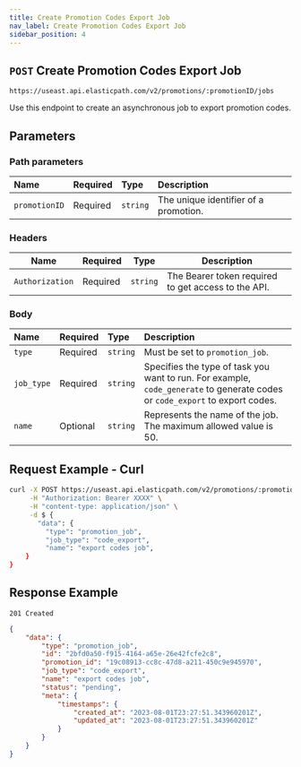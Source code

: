 ```yaml
---
title: Create Promotion Codes Export Job
nav_label: Create Promotion Codes Export Job
sidebar_position: 4
---
```


## `POST` Create Promotion Codes Export Job

```http
https://useast.api.elasticpath.com/v2/promotions/:promotionID/jobs
```

Use this endpoint to create an asynchronous job to export promotion codes.

## Parameters

### Path parameters

| Name            | Required | Type     | Description                          |
|:----------------|:---------|:---------|:-------------------------------------|
| `promotionID` | Required | `string` | The unique identifier of a promotion. |

### Headers

| Name            | Required | Type     | Description                                         |
| --------------- | -------- | -------- | --------------------------------------------------- |
| `Authorization` | Required | `string` | The Bearer token required to get access to the API. |

### Body

| Name       | Required | Type     | Description                               |
|:-----------|:---------|:---------|:------------------------------------------|
| `type`     | Required | `string` | Must be set to `promotion_job`. |
| `job_type` | Required | `string` | Specifies the type of task you want to run. For example, `code_generate` to generate codes or `code_export` to export codes. |
| `name` | Optional | `string` | Represents the name of the job. The maximum allowed value is 50. |

## Request Example - Curl

```bash
curl -X POST https://useast.api.elasticpath.com/v2/promotions/:promotionID/jobs \
     -H "Authorization: Bearer XXXX" \
     -H "content-type: application/json" \
     -d $ {
       "data": {
         "type": "promotion_job",
         "job_type": "code_export",
         "name": "export codes job",
    }
}
```

## Response Example

`201 Created`

```json
{
    "data": {
        "type": "promotion_job",
        "id": "2bfd0a50-f915-4164-a65e-26e42fcfe2c8",
        "promotion_id": "19c08913-cc8c-47d8-a211-450c9e945970",
        "job_type": "code_export",
        "name": "export codes job",
        "status": "pending",
        "meta": {
            "timestamps": {
                "created_at": "2023-08-01T23:27:51.343960201Z",
                "updated_at": "2023-08-01T23:27:51.343960201Z"
            }
        }
    }
}
```



